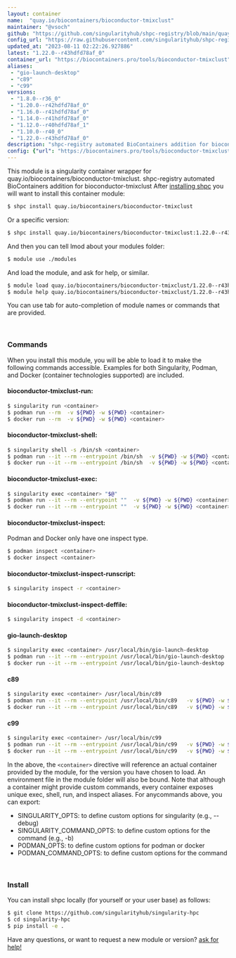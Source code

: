 ```yaml
---
layout: container
name:  "quay.io/biocontainers/bioconductor-tmixclust"
maintainer: "@vsoch"
github: "https://github.com/singularityhub/shpc-registry/blob/main/quay.io/biocontainers/bioconductor-tmixclust/container.yaml"
config_url: "https://raw.githubusercontent.com/singularityhub/shpc-registry/main/quay.io/biocontainers/bioconductor-tmixclust/container.yaml"
updated_at: "2023-08-11 02:22:26.927886"
latest: "1.22.0--r43hdfd78af_0"
container_url: "https://biocontainers.pro/tools/bioconductor-tmixclust"
aliases:
 - "gio-launch-desktop"
 - "c89"
 - "c99"
versions:
 - "1.8.0--r36_0"
 - "1.20.0--r42hdfd78af_0"
 - "1.16.0--r41hdfd78af_0"
 - "1.14.0--r41hdfd78af_0"
 - "1.12.0--r40hdfd78af_1"
 - "1.10.0--r40_0"
 - "1.22.0--r43hdfd78af_0"
description: "shpc-registry automated BioContainers addition for bioconductor-tmixclust"
config: {"url": "https://biocontainers.pro/tools/bioconductor-tmixclust", "maintainer": "@vsoch", "description": "shpc-registry automated BioContainers addition for bioconductor-tmixclust", "latest": {"1.22.0--r43hdfd78af_0": "sha256:3b7961e159e79f214ac621053095df2aba0cd40e6f3ad690a4f4b326165c3a32"}, "tags": {"1.8.0--r36_0": "sha256:718b979c60d0001155b3921c2703a32cbc7b85c1e133caa82995581591738994", "1.20.0--r42hdfd78af_0": "sha256:3cb6666f454c041e0155a5e262afec272ba72c322809e5de438bd315c4731219", "1.16.0--r41hdfd78af_0": "sha256:8a3e04b8551849c0bb66312eff0111fe753ad94faf287374053869c2c8c9ca20", "1.14.0--r41hdfd78af_0": "sha256:f0b3fbf2185fbb6656f2128a8fe28b189b16c49c310e944e33508ea0de887c63", "1.12.0--r40hdfd78af_1": "sha256:b4e755eb8dd6845216d15e6b12dd73665c3615b21c38cb843d41c524353f817c", "1.10.0--r40_0": "sha256:5eae0204de3c54ee9a28740cfaf1fe7d2ead3b8c83996fe700452f02de3e31fb", "1.22.0--r43hdfd78af_0": "sha256:3b7961e159e79f214ac621053095df2aba0cd40e6f3ad690a4f4b326165c3a32"}, "docker": "quay.io/biocontainers/bioconductor-tmixclust", "aliases": {"gio-launch-desktop": "/usr/local/bin/gio-launch-desktop", "c89": "/usr/local/bin/c89", "c99": "/usr/local/bin/c99"}}
---
```


This module is a singularity container wrapper for quay.io/biocontainers/bioconductor-tmixclust.
shpc-registry automated BioContainers addition for bioconductor-tmixclust
After [installing shpc](#install) you will want to install this container module:


```bash
$ shpc install quay.io/biocontainers/bioconductor-tmixclust
```

Or a specific version:

```bash
$ shpc install quay.io/biocontainers/bioconductor-tmixclust:1.22.0--r43hdfd78af_0
```

And then you can tell lmod about your modules folder:

```bash
$ module use ./modules
```

And load the module, and ask for help, or similar.

```bash
$ module load quay.io/biocontainers/bioconductor-tmixclust/1.22.0--r43hdfd78af_0
$ module help quay.io/biocontainers/bioconductor-tmixclust/1.22.0--r43hdfd78af_0
```

You can use tab for auto-completion of module names or commands that are provided.

<br>

### Commands

When you install this module, you will be able to load it to make the following commands accessible.
Examples for both Singularity, Podman, and Docker (container technologies supported) are included.

#### bioconductor-tmixclust-run:

```bash
$ singularity run <container>
$ podman run --rm  -v ${PWD} -w ${PWD} <container>
$ docker run --rm  -v ${PWD} -w ${PWD} <container>
```

#### bioconductor-tmixclust-shell:

```bash
$ singularity shell -s /bin/sh <container>
$ podman run --it --rm --entrypoint /bin/sh  -v ${PWD} -w ${PWD} <container>
$ docker run --it --rm --entrypoint /bin/sh  -v ${PWD} -w ${PWD} <container>
```

#### bioconductor-tmixclust-exec:

```bash
$ singularity exec <container> "$@"
$ podman run --it --rm --entrypoint ""  -v ${PWD} -w ${PWD} <container> "$@"
$ docker run --it --rm --entrypoint ""  -v ${PWD} -w ${PWD} <container> "$@"
```

#### bioconductor-tmixclust-inspect:

Podman and Docker only have one inspect type.

```bash
$ podman inspect <container>
$ docker inspect <container>
```

#### bioconductor-tmixclust-inspect-runscript:

```bash
$ singularity inspect -r <container>
```

#### bioconductor-tmixclust-inspect-deffile:

```bash
$ singularity inspect -d <container>
```


#### gio-launch-desktop

```bash
$ singularity exec <container> /usr/local/bin/gio-launch-desktop
$ podman run --it --rm --entrypoint /usr/local/bin/gio-launch-desktop   -v ${PWD} -w ${PWD} <container> -c " $@"
$ docker run --it --rm --entrypoint /usr/local/bin/gio-launch-desktop   -v ${PWD} -w ${PWD} <container> -c " $@"
```


#### c89

```bash
$ singularity exec <container> /usr/local/bin/c89
$ podman run --it --rm --entrypoint /usr/local/bin/c89   -v ${PWD} -w ${PWD} <container> -c " $@"
$ docker run --it --rm --entrypoint /usr/local/bin/c89   -v ${PWD} -w ${PWD} <container> -c " $@"
```


#### c99

```bash
$ singularity exec <container> /usr/local/bin/c99
$ podman run --it --rm --entrypoint /usr/local/bin/c99   -v ${PWD} -w ${PWD} <container> -c " $@"
$ docker run --it --rm --entrypoint /usr/local/bin/c99   -v ${PWD} -w ${PWD} <container> -c " $@"
```



In the above, the `<container>` directive will reference an actual container provided
by the module, for the version you have chosen to load. An environment file in the
module folder will also be bound. Note that although a container
might provide custom commands, every container exposes unique exec, shell, run, and
inspect aliases. For anycommands above, you can export:

 - SINGULARITY_OPTS: to define custom options for singularity (e.g., --debug)
 - SINGULARITY_COMMAND_OPTS: to define custom options for the command (e.g., -b)
 - PODMAN_OPTS: to define custom options for podman or docker
 - PODMAN_COMMAND_OPTS: to define custom options for the command

<br>

### Install

You can install shpc locally (for yourself or your user base) as follows:

```bash
$ git clone https://github.com/singularityhub/singularity-hpc
$ cd singularity-hpc
$ pip install -e .
```

Have any questions, or want to request a new module or version? [ask for help!](https://github.com/singularityhub/singularity-hpc/issues)